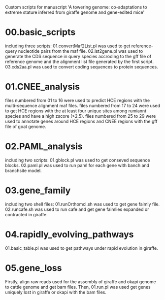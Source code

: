 Custom scripts for manuscript 'A towering genome: co-adaptations to extreme stature inferred from giraffe genome and gene-edited mice'

# 00.basic_scripts
including three scripts:
01.convertMaf2List.pl was used to get reference-query nucleotide pairs from the maf file.
02.lst2gene.pl was used to generate the CDS sequence in query species accroding to the gff file of reference genome and the alignment list file generated by the first script.
03.cds2aa.pl was used to convert coding sequences to protein sequences.

# 01.CNEE_analysis
files numbered from 01 to 16 were used to predict HCE regions with the multi-sequence alignment maf files.
files numbered from 17 to 24 were used to get HCE regions with the at least four unique sites among rumiannt species and have a high zscore (>2.5).
files numbered from 25 to 29 were used to annotate genes around HCE regions and CNEE regions with the gff file of goat genome.

# 02.PAML_analysis
including two scripts:
01.gblock.pl was used to get conseved sequence blocks.
02.paml.pl was used to run paml for each gene with banch and branchsite model.

# 03.gene_family
including two shell files:
01.runOrthomcl.sh was used to get gene faimly file.
02.runcafe.sh was used to run cafe and get gene faimlies expanded or contracted in giraffe.

# 04.rapidly_evolving_pathways
01.basic_table.pl was used to get pathways under rapid evolution in giraffe.

# 05.gene_loss
Firstly, align raw reads used for the assembly of giraffe and okapi genome to cattle genome and get bam files. Then, 01.run.pl was used get genes uniquely lost in giraffe or okapi with the bam files. 

